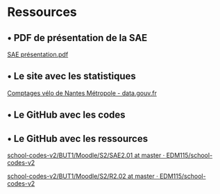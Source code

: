 # Ressources

## • PDF de présentation de la SAE

[SAE présentation.pdf](Ressources/SAE_prsentation.pdf)

## • Le site avec les statistiques

[Comptages vélo de Nantes Métropole - data.gouv.fr](https://www.data.gouv.fr/fr/datasets/comptages-velo-de-nantes-metropole/)

## • Le GitHub avec les codes

[](https://github.com/EDM115/SAE-Velos-Nantes)

## • Le GitHub avec les ressources

[school-codes-v2/BUT1/Moodle/S2/SAE2.01 at master · EDM115/school-codes-v2](https://github.com/EDM115/school-codes-v2/tree/master/BUT1/Moodle/S2/SAE2.01)

[school-codes-v2/BUT1/Moodle/S2/R2.02 at master · EDM115/school-codes-v2](https://github.com/EDM115/school-codes-v2/tree/master/BUT1/Moodle/S2/R2.02)